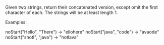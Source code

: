 Given two strings, return their concatenated version, except omit the first character of each. 
The strings will be at least length 1.

Examples:

noStart("Hello", "There") → "ellohere"
noStart("java", "code") → "avaode"
noStart("shotl", "java") → "hotlava"